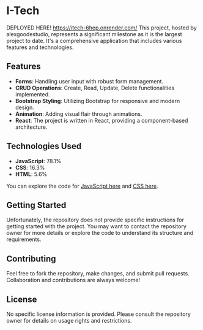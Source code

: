 
# I-Tech
DEPLOYED HERE!
https://itech-6hep.onrender.com/
This project, hosted by alexgoodestudio, represents a significant milestone as it is the largest project to date. It's a comprehensive application that includes various features and technologies.

## Features

- **Forms**: Handling user input with robust form management.
- **CRUD Operations**: Create, Read, Update, Delete functionalities implemented.
- **Bootstrap Styling**: Utilizing Bootstrap for responsive and modern design.
- **Animation**: Adding visual flair through animations.
- **React**: The project is written in React, providing a component-based architecture.

## Technologies Used

- **JavaScript**: 78.1%
- **CSS**: 16.3%
- **HTML**: 5.6%

You can explore the code for [JavaScript here](https://github.com/alexgoodestudio/i-tech/search?l=javascript) and [CSS here](https://github.com/alexgoodestudio/i-tech/search?l=css).

## Getting Started

Unfortunately, the repository does not provide specific instructions for getting started with the project. You may want to contact the repository owner for more details or explore the code to understand its structure and requirements.

## Contributing

Feel free to fork the repository, make changes, and submit pull requests. Collaboration and contributions are always welcome!

## License

No specific license information is provided. Please consult the repository owner for details on usage rights and restrictions.
